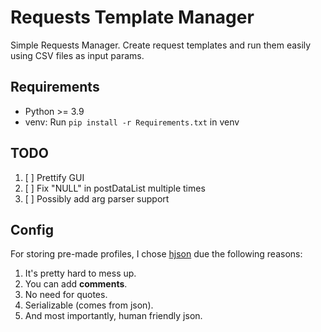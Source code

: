 # Requests Template Manager

Simple Requests Manager.
Create request templates and run them easily using CSV files as input params.

## Requirements

- Python >= 3.9
- venv: Run ``` pip install -r Requirements.txt ``` in venv

## TODO

1. [ ] Prettify GUI
2. [ ] Fix "NULL" in postDataList multiple times
3. [ ] Possibly add arg parser support

## Config

For storing pre-made profiles, I chose [hjson](https://hjson.github.io) due the following reasons:

1. It's pretty hard to mess up.
2. You can add **comments**.
3. No need for quotes.
4. Serializable (comes from json).
5. And most importantly, human friendly json.
